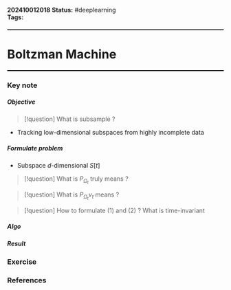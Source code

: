 **202410012018**
**Status:** #deeplearning  
**Tags:** 
<hr style="border: none; height: 2px; background-color: #000000; margin: 20px 0;">

# Boltzman Machine
<hr style="border: none; height: 2px; background-color: #000000; margin: 20px 0;">

### Key note
##### Objective
>[!question] What is subsample ?
- Tracking low-dimensional subspaces from highly incomplete data

##### Formulate problem
- Subspace $d$-dimensional $S[t]$

>[!question] What is $P_{\Omega_{t}}$ truly means ?

>[!question] What is $P_{\Omega_{t}}v_{t}$ means ? 

>[!question] How to formulate (1) and (2) ? What is time-invariant
##### Algo

##### Result

### Exercise


### References

